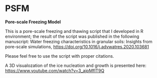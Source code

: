 # PSFM
**Pore-scale Freezing Model**

This is a pore-scale freezing and thawing script that I developed in R environment; the result of the script was published in the following manuscript:
Water freezing characteristics in granular soils: Insights from pore-scale simulations, https://doi.org/10.1016/j.advwatres.2020.103681

Please feel free to use the script with proper citations. 

A 3D visualozation of the ice nucleation and growth is presented here:
https://www.youtube.com/watch?v=3_ajpMfIT9Q

